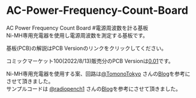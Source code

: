 # AC-Power-Frequency-Count-Board  
AC Power Frequency Count Board #電源周波数を計る基板  
Ni-MH専用充電器を使用し電源周波数を測定する基板です。

基板(PCB)の解説はPCB Versionのリンクをクリックしてください。  
  
コミックマーケット100(2022/8/13)販売分のPCB Versionは[0.01](../../tree/main/PCB/0.01/)です。

Ni-MH専用充電器を使用する案、回路は[@TomonoTokyo](https://twitter.com/TomonoTokyo) さんの[Blog](https://tomono.tokyo/)を参考にさせて頂きました。  
サンプルコードは [@radiopench1](https://twitter.com/radiopench1) さんの[Blog](http://radiopench.blog96.fc2.com/)を参考にさせて頂きました。  
